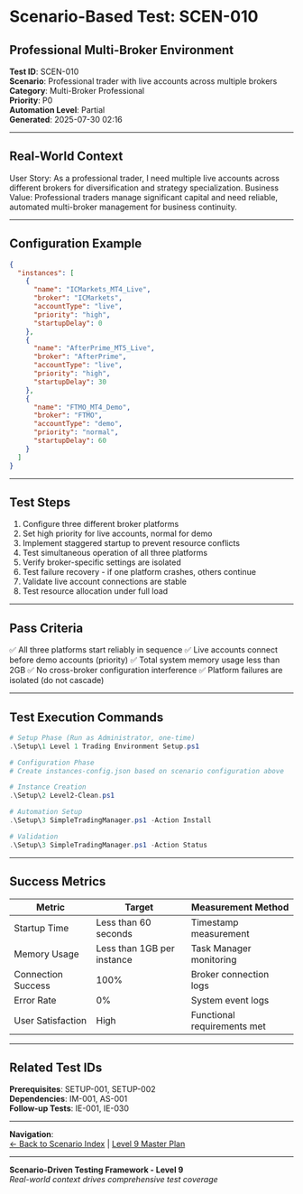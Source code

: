 ﻿# Scenario-Based Test: SCEN-010
## Professional Multi-Broker Environment

**Test ID**: SCEN-010  
**Scenario**: Professional trader with live accounts across multiple brokers  
**Category**: Multi-Broker Professional  
**Priority**: P0  
**Automation Level**: Partial  
**Generated**: 2025-07-30 02:16

---

## Real-World Context

User Story: As a professional trader, I need multiple live accounts across different brokers for diversification and strategy specialization. Business Value: Professional traders manage significant capital and need reliable, automated multi-broker management for business continuity.

---

## Configuration Example

```json
{
  "instances": [
    {
      "name": "ICMarkets_MT4_Live",
      "broker": "ICMarkets",
      "accountType": "live",
      "priority": "high",
      "startupDelay": 0
    },
    {
      "name": "AfterPrime_MT5_Live", 
      "broker": "AfterPrime",
      "accountType": "live",
      "priority": "high",
      "startupDelay": 30
    },
    {
      "name": "FTMO_MT4_Demo",
      "broker": "FTMO", 
      "accountType": "demo",
      "priority": "normal",
      "startupDelay": 60
    }
  ]
}
```

---

## Test Steps

1. Configure three different broker platforms
2. Set high priority for live accounts, normal for demo
3. Implement staggered startup to prevent resource conflicts
4. Test simultaneous operation of all three platforms
5. Verify broker-specific settings are isolated
6. Test failure recovery - if one platform crashes, others continue
7. Validate live account connections are stable
8. Test resource allocation under full load


---

## Pass Criteria

✅ All three platforms start reliably in sequence
✅ Live accounts connect before demo accounts (priority)
✅ Total system memory usage less than 2GB
✅ No cross-broker configuration interference
✅ Platform failures are isolated (do not cascade)


---

## Test Execution Commands

```powershell
# Setup Phase (Run as Administrator, one-time)
.\Setup\1 Level 1 Trading Environment Setup.ps1

# Configuration Phase
# Create instances-config.json based on scenario configuration above

# Instance Creation
.\Setup\2 Level2-Clean.ps1

# Automation Setup  
.\Setup\3 SimpleTradingManager.ps1 -Action Install

# Validation
.\Setup\3 SimpleTradingManager.ps1 -Action Status
```

---

## Success Metrics

| Metric | Target | Measurement Method |
|--------|--------|-------------------|
| Startup Time | Less than 60 seconds | Timestamp measurement |
| Memory Usage | Less than 1GB per instance | Task Manager monitoring |
| Connection Success | 100% | Broker connection logs |
| Error Rate | 0% | System event logs |
| User Satisfaction | High | Functional requirements met |

---

## Related Test IDs

**Prerequisites**: SETUP-001, SETUP-002  
**Dependencies**: IM-001, AS-001  
**Follow-up Tests**: IE-001, IE-030  

---

**Navigation**:  
[← Back to Scenario Index](Scenario-Test-Index.md) | [Level 9 Master Plan](../00-Master-Test-Plan-Overview.md)

---

**Scenario-Driven Testing Framework - Level 9**  
*Real-world context drives comprehensive test coverage*
